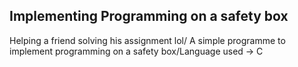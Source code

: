 ## Implementing Programming on a safety box

Helping a friend solving his assignment lol/
A simple programme to implement programming on a safety box/Language used -> C
